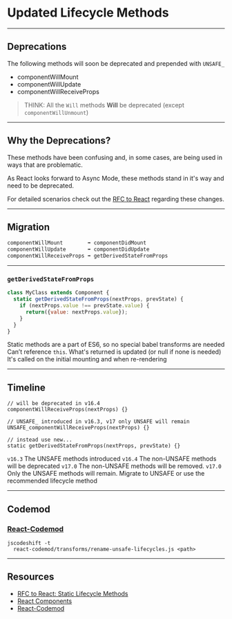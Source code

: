 # Updated Lifecycle Methods

------

## Deprecations

<!-- .slide: data-title="Lifecycle Methods" -->

The following methods will soon be deprecated and prepended with `UNSAFE_`

* componentWillMount
* componentWillUpdate
* componentWillReceiveProps

<blockquote class="fragment">THINK: All the <code>Will</code> methods <strong>Will</strong> be deprecated (except <code>componentWillUnmount</code>)</blockquote>

------

## Why the Deprecations?

<!-- .slide: data-title="Lifecycle Methods" -->

These methods have been confusing and, in some cases, are being used in ways that are problematic.

As React looks forward to Async Mode, these methods stand in it's way and need to be deprecated.

For detailed scenarios check out the [RFC to React](https://github.com/reactjs/rfcs/blob/master/text/0006-static-lifecycle-methods.md) regarding these changes.

------

## Migration

<!-- .slide: data-title="Lifecycle Methods" -->

```js
componentWillMount        ➡ componentDidMount
componentWillUpdate       ➡ componentDidUpdate
componentWillReceiveProps ➡ getDerivedStateFromProps
```

------

### `getDerivedStateFromProps`

<!-- .slide: data-title="Lifecycle Methods" data-state="zeroTopx" -->

```js
class MyClass extends Component {
  static getDerivedStateFromProps(nextProps, prevState) {
    if (nextProps.value !== prevState.value) {
      return({value: nextProps.value});
    }
  }
}
```

<span class="fragment current-only focus-text" data-code-focus="2-6">Static methods are a part of ES6, so no special babel transforms are needed</span>
<span class="fragment current-only focus-text" data-code-focus="4">Can’t reference `this`. What's returned is updated (or null if none is needed)</span>
<span class="fragment current-only focus-text" data-code-focus="2-6">It's called on the initial mounting and when re-rendering</span>

------

## Timeline

<!-- .slide: data-title="Lifecycle Methods" data-state="zeroTopx" -->

```
// will be deprecated in v16.4
componentWillReceiveProps(nextProps) {}

// UNSAFE_ introduced in v16.3, v17 only UNSAFE will remain
UNSAFE_componentWillReceiveProps(nextProps) {}

// instead use new...
static getDerivedStateFromProps(nextProps, prevState) {}
```

<span class="fragment current-only focus-text" data-code-focus="4-5">`v16.3` The UNSAFE methods introduced</span>
<span class="fragment current-only focus-text" data-code-focus="1-2">`v16.4` The non-UNSAFE methods will be deprecated</span>
<span class="fragment current-only focus-text" data-code-focus="1-2">`v17.0` The non-UNSAFE methods will be removed.</span>
<span class="fragment current-only focus-text" data-code-focus="4-5">`v17.0` Only the UNSAFE methods will remain.</span>
<span class="fragment current-only focus-text" data-code-focus="7-8">Migrate to UNSAFE or use the recommended lifecycle method</span>

------

## Codemod

<!-- .slide: data-title="Lifecycle Methods" -->

### [React-Codemod](https://github.com/reactjs/react-codemod/#rename-unsafe-lifecycles)

```
jscodeshift -t
  react-codemod/transforms/rename-unsafe-lifecycles.js <path>
```

------

## Resources

<!-- .slide: data-title="Lifecycle Methods" data-state="resources" -->

* [RFC to React: Static Lifecycle Methods](https://github.com/reactjs/rfcs/blob/master/text/0006-static-lifecycle-methods.md)
* [React Components](https://reactjs.org/docs/react-component.html)
* [React-Codemod](https://github.com/reactjs/react-codemod/#rename-unsafe-lifecycles)
